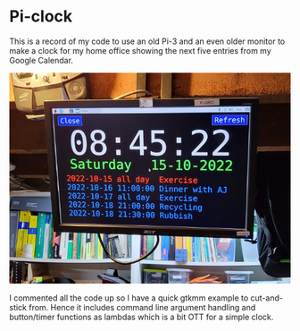 # Pi-clock
This is a record of my code to use an old Pi-3 and an even older monitor
to make a clock for my home office showing the next five entries from my
Google Calendar.

![Screen shot](/screenshot.jpg)

I commented all the code up so I have a quick gtkmm example to cut-and-stick
from. Hence it includes command line argument handling and button/timer
functions as lambdas which is a bit OTT for a simple clock.
